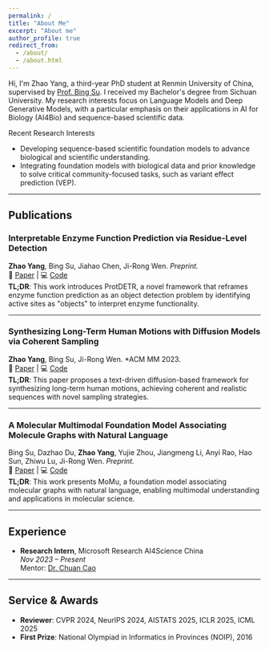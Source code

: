 ```yaml
---
permalink: /
title: "About Me"
excerpt: "About me"
author_profile: true
redirect_from: 
  - /about/
  - /about.html
---
```


Hi, I'm Zhao Yang, a third-year PhD student at Renmin University of China, supervised by [Prof. Bing Su](https://gsai.ruc.edu.cn/bingsu). I received my Bachelor's degree from Sichuan University. My research interests focus on Language Models and Deep Generative Models, with a particular emphasis on their applications in AI for Biology (AI4Bio) and sequence-based scientific data.

Recent Research Interests
- Developing sequence-based scientific foundation models to advance biological and scientific understanding.
- Integrating foundation models with biological data and prior knowledge to solve critical community-focused tasks, such as variant effect prediction (VEP).

---

## Publications

### Interpretable Enzyme Function Prediction via Residue-Level Detection  
**Zhao Yang**, Bing Su, Jiahao Chen, Ji-Rong Wen. *Preprint.*  
📄 [Paper](https://arxiv.org/abs/2501.05644) | 💻 [Code](https://github.com/yangzhao1230/ProtDETR)  
**TL;DR**: This work introduces ProtDETR, a novel framework that reframes enzyme function prediction as an object detection problem by identifying active sites as "objects" to interpret enzyme functionality.

---

### Synthesizing Long-Term Human Motions with Diffusion Models via Coherent Sampling  
**Zhao Yang**, Bing Su, Ji-Rong Wen. *ACM MM 2023.  
📄 [Paper](https://dl.acm.org/doi/10.1145/3581783.3611887) | 💻 [Code](https://github.com/yangzhao1230/PCMDM)  
**TL;DR**: This paper proposes a text-driven diffusion-based framework for synthesizing long-term human motions, achieving coherent and realistic sequences with novel sampling strategies.

---

### A Molecular Multimodal Foundation Model Associating Molecule Graphs with Natural Language  
Bing Su, Dazhao Du, **Zhao Yang**, Yujie Zhou, Jiangmeng Li, Anyi Rao, Hao Sun, Zhiwu Lu, Ji-Rong Wen. *Preprint.*  
📄 [Paper](https://arxiv.org/abs/2209.05481) | 💻 [Code](https://github.com/ddz16/MoMu)  
**TL;DR**: This work presents MoMu, a foundation model associating molecular graphs with natural language, enabling multimodal understanding and applications in molecular science. 

---

## Experience
- **Research Intern**, Microsoft Research AI4Science China  
  *Nov 2023 – Present*  
  Mentor: [Dr. Chuan Cao](https://www.microsoft.com/en-us/research/people/chuancao/)

---

## Service & Awards
- **Reviewer**: CVPR 2024, NeurIPS 2024, AISTATS 2025, ICLR 2025, ICML 2025  
- **First Prize**: National Olympiad in Informatics in Provinces (NOIP), 2016

